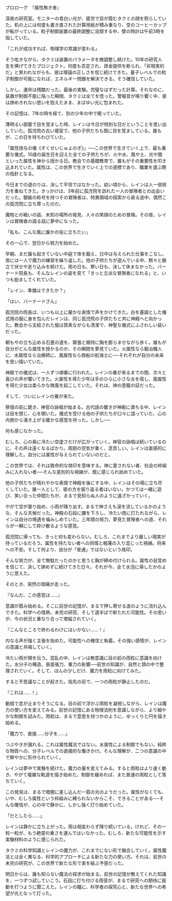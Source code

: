 プロローグ　『属性無き者』

深夜の研究室。モニターの青白い光が、疲労で目が霞むタクミの顔を照らしていた。机の上には何度も書き直された計算用紙が積み重なり、空のコーヒーカップが転がっている。粒子制御装置の最終調整に没頭する中、壁の時計は午前3時を指していた。

「これが成功すれば、物理学の常識が変わる」

そう呟きながら、タクミは装置のパラメータを微調整し続けた。10年の研究人生を捧げてきたプロジェクト。何度も否定され、資金提供を断られ、「非現実的だ」と笑われながらも、彼は理論の正しさを信じ続けてきた。量子レベルでの粒子制御が可能になれば、エネルギー問題を解決できる。そう確信していた。

しかし、運命は残酷だった。最後の実験。完璧なはずだった計算。それなのに、装置が制御不能に陥った瞬間、タクミは全てを悟った。警報音が鳴り響く中、彼は諦めきれない思いを抱えたまま、まばゆい光に包まれた。

その記憶は、7年の時を経て、別の少年の中で眠っていた。

薄明るい部屋で目を覚ました時、レインは今日が特別な日だということを思い出していた。孤児院の古い寝室で、他の子供たちも既に目を覚ましている。誰もが、この日を待ちわびていた。

「属性授与の儀《ぞくせいじゅよのぎ》」──この世界で生きていく上で、最も重要な儀式。10歳の誕生日を迎えた全ての子供たちが、火や水、風や土、光や闇といった属性を神から授かる日。教会での基礎教育で、誰もがその重要性を叩き込まれていた。属性は、この世界で生きていく上での道標であり、職業を選ぶ際の指針となる。

今日までの道のりは、決して平坦ではなかった。幼い頃から、レインは人一倍努力を重ねてきた。きっかけは、3年前に孤児院を訪れた一人の冒険者との出会いだった。銀級の称号を持つその冒険者は、特異領域の探索から戻る途中、偶然この孤児院に立ち寄ったのだ。

魔物との戦いの話、未知の場所の発見、人々の笑顔のための冒険。その夜、レインは冒険者の語る話に夢中になった。

「私も、こんな風に誰かの役に立ちたい」

その一心で、翌日から努力を始めた。

早朝、まだ誰も起きていない中庭で体を鍛え、日中は与えられた仕事をこなし、夜には一人で魔力の練習を繰り返した。他の子供たちが遊んでいる中、黙々と腕立て伏せや走り込みを続けた。雨の日も、寒い日も、決して休まなかった。バーナード院長も、そんなレインの姿を見て「きっと立派な冒険者になれる」と、いつも励ましてくれていた。

「レイン、準備はできたか？」

「はい、バーナードさん」

孤児院の院長は、いつも以上に厳かな表情で声をかけてきた。白を基調とした儀式用の服に身を包んだレインは、同じ孤児院の子供たちと共に神殿へと向かった。教会から支給された服は質素ながらも清潔で、神聖な儀式にふさわしい装いだった。

朝もやの立ち込める石畳の道を、緊張と期待に胸を膨らませながら歩く。誰もが自分がどんな属性を授かるのか、その瞬間を夢見ていた。火属性なら鍛冶職人に、水属性なら治療師に、風属性なら商船の航海士に──それぞれが自分の未来を思い描いていた。

神殿での儀式は、一人ずつ順番に行われた。レインの番が来るまでの間、次々と喜びの声が響いてきた。火属性を得た少年は手のひらに小さな炎を宿し、風属性を得た少女は柔らかな微風を起こしていた。それは、神の恩寵の証だった。

そして、ついにレインの番が来た。

祭壇の前に跪き、神官の詠唱が始まる。古代語の響きが神殿に満ちる中、レインは目を閉じ、心を開いた。儀式を受ける他の子供たちが口々に語っていた、心の内側から湧き上がる暖かな感覚を待った。しかし──

何も感じなかった。

むしろ、心の奥に冷たい空虚さだけが広がっていく。神官の詠唱は続いているのに、その声は遠くなるばかり。周囲の空気が重く、息苦しい。レインは直感的に理解した。自分には属性が与えられていないのだと。

この世界では、それは致命的な烙印を意味する。神に愛されない者、社会の枠組みに入れない者──そんな差別的な視線が、既に感じられ始めていた。

他の子供たちが晴れやかな表情で神殿を後にする中、レインはその場に立ち尽くしていた。誰一人として、彼の方を振り返る者はいない。かつては一緒に遊び、笑い合った仲間たちが、まるで見知らぬ人のように遠ざかっていく。

やがて空が曇り始め、小雨が降り出す。まるで神さえも涙を流しているかのような、そんな天候だった。神殿の石段に腰を下ろし、冷たい雨に打たれながら、レインは自分の境遇を噛みしめていた。三年間の努力、夢見た冒険者への道、それらが一瞬にして砕け散るような感覚。

孤児院に帰っても、きっと何も変わらない。むしろ、これまでより厳しい現実が待っているだろう。属性を持たない者への同情と軽蔑の入り混じった視線。将来への不安。そして何より、自分が「普通」ではないという烙印。

そんな努力が、全て無駄だったのかと思うと胸が締め付けられる。属性の目覚めを信じて、決して諦めずに続けてきた日々。それが今、全て水泡に帰したかのように思えた。

そのとき、突然の頭痛が走った。

『なんだ、この感覚は……』

意識が霞み始める。そこに前世の記憶が、まるで押し寄せる波のように流れ込んできた。科学への情熱、未完の研究、そして道半ばで断たれた可能性。その思いが、今の状況と重なり合って増幅されていく。

『こんなところで終わるわけにはいかない……！』

内なる声が強く主張を始めた。可能性への確信と執着。その強い感情が、レインの意識と共鳴していく。

冷たい雨が頬を伝う。混乱の中、レインは無意識に目の前の雨粒に意識を向けた。水分子の構造、表面張力、重力の影響──前世の知識が、自然と頭の中で整理されていく。そして、ほんの少しだけ、魔力を雨粒に向けてみた。

すると不思議なことが起きた。指先の前で、一つの雨粒が静止したのだ。

『これは……！』

動揺で息が止まりそうになる。目の前で浮かぶ雨粒を凝視しながら、レインは魔力の使い方を変えてみる。前世の記憶にある物理法則を意識しながら、より細やかな制御を試みた。雨粒は、まるで意思を持つかのように、ゆっくりと円を描き始める。

「魔力で、直接……分子を……」

つぶやきが漏れる。これは属性魔法ではない。水属性による制御でもない。純粋な物質への、分子レベルでの直接的な働きかけ。そんな理解が、二つの意識の中で鮮やかに形作られていく。

レインは夢中で実験を続けた。魔力の量を変えてみる。すると雨粒はより速く動き、やがて複雑な軌道を描き始めた。制御を緩めれば、また普通の雨粒として落ちていく。

この発見は、まるで暗闇に差し込んだ一筋の光のようだった。属性がなくても、いや、むしろ属性という枠組みに縛られないからこそ、できることがある──そんな確信が、心の中で静かに、しかし強く灯り始めていた。

「だとしたら……」

レインは静かに立ち上がった。雨は相変わらず降り続いている。けれど、その一粒一粒が、もう絶望の重さを運んではいなかった。むしろ、新たな可能性を示す実験材料のように感じられた。

タクミの科学知識とレインの魔力が、これまでにない形で融合していく。属性魔法とは全く異なる、科学的アプローチによる新たな力の使い方。それは、前世の未完の研究が、この世界で新たな形で実を結ぶ予感だった。

明日からは、誰も知らない魔法の探求が始まる。前世の記憶が教えてくれた知識を、一つずつ試していこう。石段に打ち付ける雨音が、まるで研究への期待に鼓動を打つように聞こえた。レインの瞳に、科学者の探究心と、新たな世界への希望が光となって灯った。